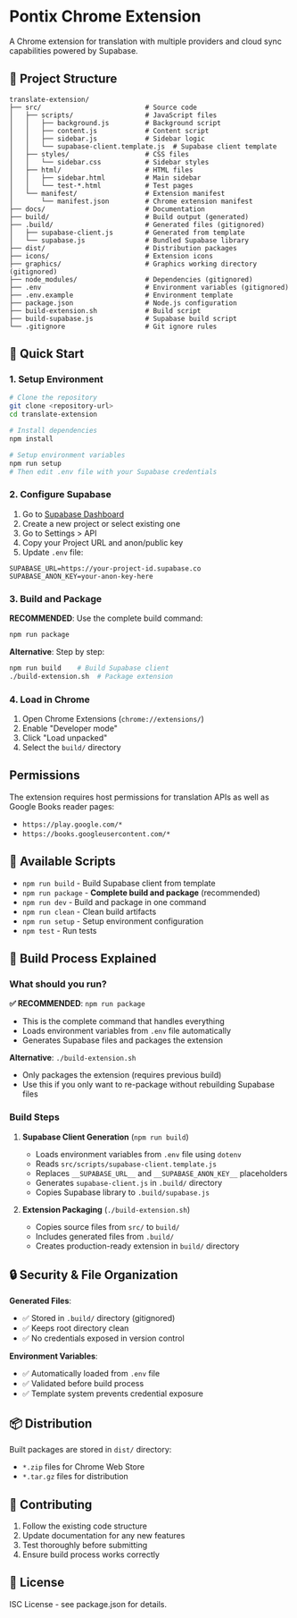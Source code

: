 # Pontix Chrome Extension

A Chrome extension for translation with multiple providers and cloud sync capabilities powered by Supabase.

## 📁 Project Structure

```
translate-extension/
├── src/                          # Source code
│   ├── scripts/                  # JavaScript files
│   │   ├── background.js         # Background script
│   │   ├── content.js            # Content script
│   │   ├── sidebar.js            # Sidebar logic
│   │   └── supabase-client.template.js  # Supabase client template
│   ├── styles/                   # CSS files
│   │   └── sidebar.css           # Sidebar styles
│   ├── html/                     # HTML files
│   │   ├── sidebar.html          # Main sidebar
│   │   └── test-*.html           # Test pages
│   └── manifest/                 # Extension manifest
│       └── manifest.json         # Chrome extension manifest
├── docs/                         # Documentation
├── build/                        # Build output (generated)
├── .build/                       # Generated files (gitignored)
│   ├── supabase-client.js        # Generated from template
│   └── supabase.js               # Bundled Supabase library
├── dist/                         # Distribution packages
├── icons/                        # Extension icons
├── graphics/                     # Graphics working directory (gitignored)
├── node_modules/                 # Dependencies (gitignored)
├── .env                          # Environment variables (gitignored)
├── .env.example                  # Environment template
├── package.json                  # Node.js configuration
├── build-extension.sh            # Build script
├── build-supabase.js             # Supabase build script
└── .gitignore                    # Git ignore rules
```

## 🚀 Quick Start

### 1. Setup Environment

```bash
# Clone the repository
git clone <repository-url>
cd translate-extension

# Install dependencies
npm install

# Setup environment variables
npm run setup
# Then edit .env file with your Supabase credentials
```

### 2. Configure Supabase

1. Go to [Supabase Dashboard](https://supabase.com/dashboard)
2. Create a new project or select existing one
3. Go to Settings > API
4. Copy your Project URL and anon/public key
5. Update `.env` file:

```env
SUPABASE_URL=https://your-project-id.supabase.co
SUPABASE_ANON_KEY=your-anon-key-here
```

### 3. Build and Package

**RECOMMENDED**: Use the complete build command:
```bash
npm run package
```

**Alternative**: Step by step:
```bash
npm run build    # Build Supabase client
./build-extension.sh  # Package extension
```

### 4. Load in Chrome

1. Open Chrome Extensions (`chrome://extensions/`)
2. Enable "Developer mode"
3. Click "Load unpacked"
4. Select the `build/` directory

## Permissions

The extension requires host permissions for translation APIs as well as Google
Books reader pages:

- `https://play.google.com/*`
- `https://books.googleusercontent.com/*`

## 📝 Available Scripts

- `npm run build` - Build Supabase client from template
- `npm run package` - **Complete build and package** (recommended)
- `npm run dev` - Build and package in one command
- `npm run clean` - Clean build artifacts
- `npm run setup` - Setup environment configuration
- `npm test` - Run tests

## 🔧 Build Process Explained

### What should you run?

**✅ RECOMMENDED**: `npm run package`
- This is the complete command that handles everything
- Loads environment variables from `.env` file automatically
- Generates Supabase files and packages the extension

**Alternative**: `./build-extension.sh` 
- Only packages the extension (requires previous build)
- Use this if you only want to re-package without rebuilding Supabase files

### Build Steps

1. **Supabase Client Generation** (`npm run build`)
   - Loads environment variables from `.env` file using `dotenv`
   - Reads `src/scripts/supabase-client.template.js`
   - Replaces `__SUPABASE_URL__` and `__SUPABASE_ANON_KEY__` placeholders
   - Generates `supabase-client.js` in `.build/` directory
   - Copies Supabase library to `.build/supabase.js`

2. **Extension Packaging** (`./build-extension.sh`)
   - Copies source files from `src/` to `build/`
   - Includes generated files from `.build/`
   - Creates production-ready extension in `build/` directory

## 🔒 Security & File Organization

**Generated Files**: 
- ✅ Stored in `.build/` directory (gitignored)
- ✅ Keeps root directory clean
- ✅ No credentials exposed in version control

**Environment Variables**:
- ✅ Automatically loaded from `.env` file
- ✅ Validated before build process
- ✅ Template system prevents credential exposure

## 📦 Distribution

Built packages are stored in `dist/` directory:
- `*.zip` files for Chrome Web Store
- `*.tar.gz` files for distribution

## 🤝 Contributing

1. Follow the existing code structure
2. Update documentation for any new features
3. Test thoroughly before submitting
4. Ensure build process works correctly

## 📄 License

ISC License - see package.json for details. 